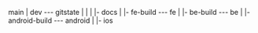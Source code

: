 main
|
dev --- gitstate
|    |
|    |- docs
|
|- fe-build --- fe
|
|- be-build --- be
|
|- android-build --- android
|
|- ios
